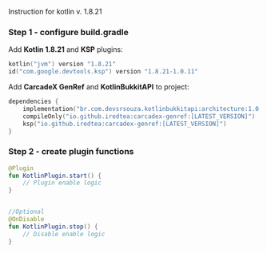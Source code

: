 Instruction for kotlin v. 1.8.21
<h3>Step 1  - configure build.gradle</h3>
<p>Add <b>Kotlin 1.8.21</b> and <b>KSP</b> plugins:</p>

```kotlin
kotlin("jvm") version "1.8.21"
id("com.google.devtools.ksp") version "1.8.21-1.0.11"
```

Add <b>CarcadeX GenRef</b> and <b>KotlinBukkitAPI</b> to project:</p>

```kotlin
dependencies {
    implementation("br.com.devsrsouza.kotlinbukkitapi:architecture:1.0.0-SNAPSHOT")
    compileOnly("io.github.iredtea:carcadex-genref:[LATEST_VERSION]")
    ksp("io.github.iredtea:carcadex-genref:[LATEST_VERSION]")
}
```

<h3>Step 2  - create plugin functions</h3>

```kotlin
@Plugin
fun KotlinPlugin.start() {
    // Plugin enable logic
}


//Optional
@OnDisable
fun KotlinPlugin.stop() {
    // Disable enable logic
}
```
